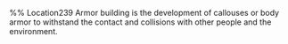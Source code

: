 %% Location239 
Armor building is the development of callouses or body armor to withstand the contact and collisions with other people and the environment. 
